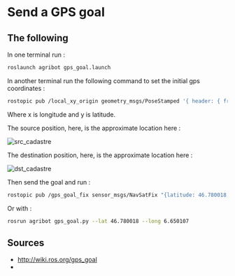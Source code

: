# Send a GPS goal

## The following 

In one terminal run :

```bash
roslaunch agribot gps_goal.launch
```

In another terminal run the following command to set the initial gps coordinates :

```bash
rostopic pub /local_xy_origin geometry_msgs/PoseStamped '{ header: { frame_id: "/map" }, pose: { position: { x: 6.659000, y: 46.779961 } } }' -1
```

Where x is longitude and y is latitude. 

The source position, here, is the approximate location here :

![src_cadastre](../images/cadastre_point_src_2021-11-04_10-25-02.png)

The destination position, here, is the approximate location here :

![dst_cadastre](../images/cadastre_point_dest_2021-11-04_10-25-52.png)

Then send the goal and run :

```bash
rostopic pub /gps_goal_fix sensor_msgs/NavSatFix "{latitude: 46.780018, longitude: 6.650107}" -1
```

Or with :

```bash
rosrun agribot gps_goal.py --lat 46.780018 --long 6.650107
```


## Sources

- http://wiki.ros.org/gps_goal
- 


